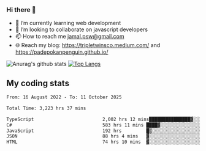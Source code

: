 ### Hi there 👋

<!--
**padepokanpenguin/padepokanpenguin** is a ✨ _special_ ✨ repository because its `README.md` (this file) appears on your GitHub profile.
-->

- 🌱 I’m currently learning  web development
- 👯 I’m looking to collaborate on javascript developers
- 📫 How to reach me jamal.psw@gmail.com
- 🌐 Reach my blog:
   https://tripletwinsco.medium.com/ and
   https://padepokanpenguin.github.io/

![Anurag's github stats](https://github-readme-stats.vercel.app/api?username=padepokanpenguin&count_private=true&disable_animations=false&show_icons=true&theme=default)
[![Top Langs](https://github-readme-stats.vercel.app/api/top-langs/?username=padepokanpenguin&theme=default&layout=compact)](https://github.com/padepokanpenguin)

## My coding stats

<!--START_SECTION:waka-->

```txt
From: 16 August 2022 - To: 11 October 2025

Total Time: 3,223 hrs 37 mins

TypeScript                         2,002 hrs 12 mins███████████████▓░░░░░░░░░   62.11 %
C#                                 583 hrs 11 mins ████▓░░░░░░░░░░░░░░░░░░░░   18.09 %
JavaScript                         192 hrs         █▒░░░░░░░░░░░░░░░░░░░░░░░   05.96 %
JSON                               88 hrs 4 mins   ▓░░░░░░░░░░░░░░░░░░░░░░░░   02.73 %
HTML                               74 hrs 10 mins  ▓░░░░░░░░░░░░░░░░░░░░░░░░   02.30 %
```

<!--END_SECTION:waka-->


